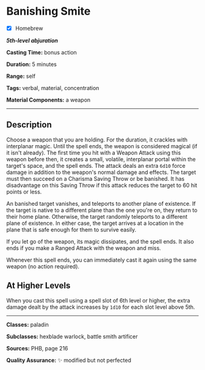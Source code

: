 # Banishing Smite

- [x] Homebrew

***5th-level abjuration***

**Casting Time:** bonus action

**Duration:** 5 minutes

**Range:** self

**Tags:** verbal, material, concentration

**Material Components:** a weapon

---

## Description
Choose a weapon that you are holding.
For the duration, it crackles with interplanar magic.
Until the spell ends, the weapon is considered magical (if it isn't already).
The first time you hit with a Weapon Attack using this weapon before then, it creates a small, volatile, interplanar portal within the target's space, and the spell ends.
The attack deals an extra `6d10` force damage in addition to the weapon's normal damage and effects.
The target must then succeed on a Charisma Saving Throw or be banished.
It has disadvantage on this Saving Throw if this attack reduces the target to 60 hit points or less.

An banished target vanishes, and teleports to another plane of existence.
If the target is native to a different plane than the one you're on, they return to their home plane.
Otherwise, the target randomly teleports to a different plane of existence.
In either case, the target arrives at a location in the plane that is safe enough for them to survive easily.

If you let go of the weapon, its magic dissipates, and the spell ends.
It also ends if you make a Ranged Attack with the weapon and miss.

Whenever this spell ends, you can immediately cast it again using the same weapon (no action required).

## At Higher Levels
When you cast this spell using a spell slot of 6th level or higher, the extra damage dealt by the attack increases by `1d10` for each slot level above 5th.

---

**Classes:** paladin

**Subclasses:** hexblade warlock, battle smith artificer

**Sources:** PHB, page 216

**Quality Assurance:** :sparkles: modified but not perfected
